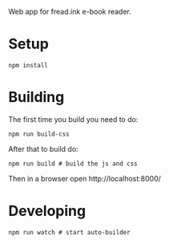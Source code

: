 
Web app for fread.ink e-book reader.

# Setup

```
npm install
```

# Building

The first time you build you need to do:

```
npm run build-css
```

After that to build do:

```
npm run build # build the js and css
```

Then in a browser open http://localhost:8000/

# Developing

```
npm run watch # start auto-builder
```
